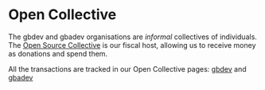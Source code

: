 # Open Collective

The gbdev and gbadev organisations are *informal* collectives of individuals. The [Open Source Collective](https://www.oscollective.org/) is our fiscal host, allowing us to receive money as donations and spend them.

All the transactions are tracked in our Open Collective pages: [gbdev]() and [gbadev]()


